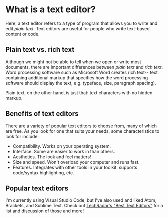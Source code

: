 # What is a text editor?
Here, a text editor refers to a type of program that allows you to write and edit *plain text*. Text editors are useful for people who write text-based content or code.

## Plain text vs. rich text
Although we might not be able to tell when we open or write most documents, there are important differences between *plain text* and *rich text*. Word processing software such as Microsoft Word creates rich text-- text containing additional markup that specifies how the word processing software should display the text, e.g. typeface, size, paragraph spacing). 

Plain text, on the other hand, is just that: text characters with no hidden markup.

## Benefits of text editors
There are a variety of popular text editors to choose from, many of which are free. As you look for one that suits your needs, some characteristics to look for include:

* Compatibility. Works on your operating system.
* Interface. Some are easier to work in than others.
* Aesthetics. The look and feel matters!
* Size and speed. Won't overload your computer and runs fast.
* Features. Integrates with other tools in your toolkit, supports code/syntax highlighting, etc.

## Popular text editors
I'm currently using Visual Studio Code, but I've also used and liked Atom, Brackets, and Sublime Text. Check out [TechRadar's "Best Text Editors"](https://www.techradar.com/best/best-text-editors) for a list and discussion of those and more!



